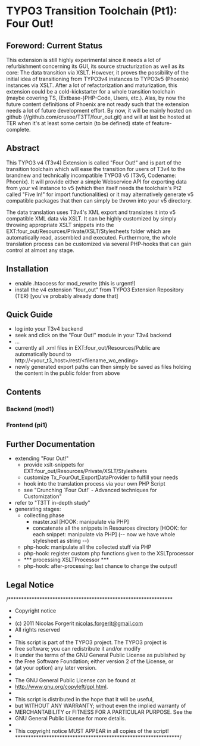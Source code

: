# TYPO3 Transition Toolchain (Pt1): Four Out!         

## Foreword: Current Status
This extension is still highly experimental since it needs a lot of refurbishment concerning its GUI, its source structurization as well as its core: The data transition via XSLT. However, it proves the possibility of the initial idea of transitioning from TYPO3v4 instances to TYPO3v5 (Phoenix) instances via XSLT. After a lot of refactorization and maturization, this extension could be a cold-kickstarter for a whole transition toolchain (maybe covering TS, (Extbase-)PHP-Code, Users, etc.). Alas, by now the future content definitions of Phoenix are not ready such that the extension needs a lot of future development effort. By now, it will be mainly hosted on github (//github.com/crusoe/T3TT/four_out.git) and will at last be hosted at TER when it's at least some certain (to be defined) state of feature-complete.

## Abstract
This TYPO3 v4 (T3v4) Extension is called "Four Out!" and is part of the transition toolchain which will ease the transition for users of T3v4 to the brandnew and technically incompatible TYPO3 v5 (T3v5, Codename: Phoenix). It will provide either a simple Webservice API for exporting data from your v4 instance to v5 (which then itself needs the toolchain's Pt2 called "Five In!" for import functionalities) or it may alternatively generate v5 compatible packages that then can simply be thrown into your v5 directory.                           

The data translation uses T3v4's XML export and translates it into v5 compatible XML data via XSLT. It can be highly customized by simply throwing appropriate XSLT snippets into the EXT:four_out/Resources/Private/XSLT/Stylesheets folder which are automatically read, assembled and executed. Furthermore, the whole translation process can be customized via several PHP-hooks that can gain control at almost any stage.

## Installation                  
- enable .htaccess for mod_rewrite (this is urgent!)
- install the v4 extension "four_out" from TYPO3 Extension Repository (TER) [you've probably already done that]

## Quick Guide      
- log into your T3v4 backend
- seek and click on the "Four Out!" module in your T3v4 backend
- ...     
- currently all .xml files in EXT:four_out/Resources/Public are automatically bound to http://<your_t3_host>/rest/<filename_wo_ending>      
- newly generated export paths can then simply be saved as files holding the content in the public folder from above  
          
## Contents
### Backend (mod1)
### Frontend (pi1)

## Further Documentation                                      
- extending "Four Out!"
	- provide xslt-snippets for EXT:four_out/Resources/Private/XSLT/Stylesheets
	- customize Tx_FourOut_ExportDataProvider to fulfill your needs
	- hook into the translation process via your own PHP Script
	- see "Crunching `Four Out!' - Advanced techniques for Customization"
- refer to "T3TT in-depth study"   
- generating stages:
	- collecting phase
		- master.xsl [HOOK: manipulate via PHP]
		- concatenate all the snippets in Resources directory [HOOK: for each snippet: manipulate via PHP]
		(-- now we have whole stylesheet as string --)
	- php-hook: manipulate all the collected stuff via PHP
	- php-hook: register custom php functions given to the XSLTprocessor
	- *** processing XSLTProcessor *** 
	- php-hook: after-processing: last chance to change the output!

## Legal Notice
/***************************************************************
*  Copyright notice
*
*  (c) 2011 Nicolas Forgerit <nicolas.forgerit@gmail.com>
*  All rights reserved
*
*  This script is part of the TYPO3 project. The TYPO3 project is
*  free software; you can redistribute it and/or modify
*  it under the terms of the GNU General Public License as published by
*  the Free Software Foundation; either version 2 of the License, or
*  (at your option) any later version.
*
*  The GNU General Public License can be found at
*  http://www.gnu.org/copyleft/gpl.html.
*
*  This script is distributed in the hope that it will be useful,
*  but WITHOUT ANY WARRANTY; without even the implied warranty of
*  MERCHANTABILITY or FITNESS FOR A PARTICULAR PURPOSE.  See the
*  GNU General Public License for more details.
*
*  This copyright notice MUST APPEAR in all copies of the script!
***************************************************************/